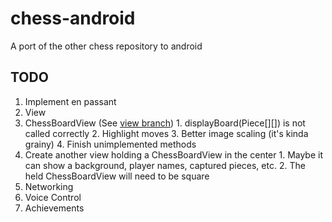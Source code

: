 # chess-android
A port of the other chess repository to android

## TODO
1. Implement en passant
2. View
  1. ChessBoardView (See [view branch](https://github.com/Tahler/chess-android/tree/view))
    1. displayBoard(Piece[][]) is not called correctly 
    2. Highlight moves
    3. Better image scaling (it's kinda grainy)
    4. Finish unimplemented methods
  2. Create another view holding a ChessBoardView in the center
    1. Maybe it can show a background, player names, captured pieces, etc.
    2. The held ChessBoardView will need to be square
3. Networking
4. Voice Control
5. Achievements
